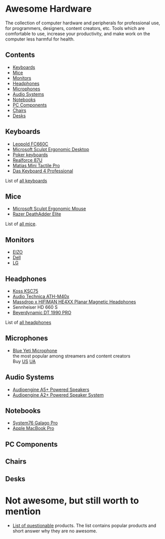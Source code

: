 # Awesome Hardware

The collection of computer hardware and peripherals for professional use, for programmers, designers, content creators, etc. Tools which are comfortable to use, increase your productivity, and make work on the computer less harmful for health.

## Contents
- [Keyboards](#keyboards)
- [Mice](#mice)
- [Monitors](#monitors)
- [Headphones](#headphones)
- [Microphones](#microphone)
- [Audio Systems](#audio-systems)
- [Notebooks](#notebooks)
- [PC Components](#pc-components)
- [Chairs](#chairs)
- [Desks](#desks)

## Keyboards

- [Leopold FC660C](keyboards/leopold_fc660c/README.md)
- [Microsoft Sculpt Ergonomic Desktop](keyboards/sculpt_ergonomic_desktop/README.md)
- [Poker keyboards](keyboards/poker/README.md)
- [Realforce 87U](keyboards/realforce_87u/README.md)
- [Matias Mini Tactile Pro](keyboards/matias_mini_tactile_pro/README.md)
- [Das Keyboard 4 Professional](keyboards/das_keyboard_4_professional/README.md)

List of [all keyboards](keyboards/README.md)

## Mice

- [Microsoft Sculpt Ergonomic Mouse](mice/sculpt_ergonomic_mouse/README.md)
- [Razer DeathAdder Elite](mice/razer_deathadder/README.md)

List of [all mice](mice/README.md).

## Monitors
- [EIZO](http://www.eizoglobal.com/)
- [Dell](https://www.dell.com/en-us/work/shop/accessories/ac/4009?c=us&category_id=4009&cs=04&l=en&ref=bkt&s=bsd)
- [LG](https://www.lg.com/us/monitors)

## Headphones
- [Koss KSC75](headphones/koss_ksc75/README.md)
- [Audio Technica ATH-M40x](headphones/audio_technica_ath-m40x/README.md)
- [Massdrop x HIFIMAN HE4XX Planar Magnetic Headphones](headphones/hifiman_he4xx/README.md)
- Sennheiser HD 660 S
- [Beyerdynamic DT 1990 PRO](headphones/beyerdynamic_dt_1990_pro/README.md)

List of [all headphones](headphones/README.md)

## Microphones
- [Blue Yeti Microphone](https://www.bluedesigns.com/products/yeti/)\
  the most popular among streamers and content creators\
  Buy [US](https://www.amazon.com/dp/B00N1YPXW2/) [UA](http://ek.ua/BLUE-MICROPHONES-YETI.htm)

## Audio Systems

- [Audioengine A5+ Powered Speakers](https://audioengineusa.com/shop/poweredspeakers/a5-plus-powered-speakers/)
- [Audioengine A2+ Powered Speaker System](https://audioengineusa.com/shop/poweredspeakers/a2-plus-powered-speakers/)

## Notebooks
- [System76 Galago Pro](https://system76.com/laptops/galago)
- [Apple MacBook Pro](https://www.apple.com/macbook-pro/)

## PC Components

## Chairs

## Desks


# Not awesome, but still worth to mention

- [List of questionable](questionable.md) products. The list contains popular products and short answer why they are no awesome.

